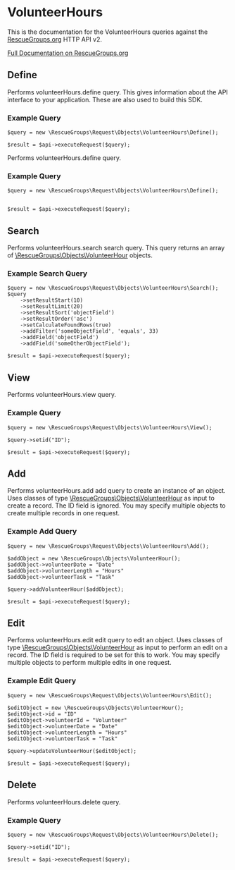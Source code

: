 # VolunteerHours

This is the documentation for the VolunteerHours queries against the [RescueGroups.org](https://www.rescuegroups.org/) HTTP API v2.

[Full Documentation on RescueGroups.org](https://userguide.rescuegroups.org/display/APIDG/Object+definitions#Objectdefinitions-volunteerHours)

## Define
Performs volunteerHours.define query. This gives information about the API interface to your application. These are also used to build this SDK.

### Example Query

    $query = new \RescueGroups\Request\Objects\VolunteerHours\Define();

    $result = $api->executeRequest($query);
Performs volunteerHours.define query.

### Example Query

    $query = new \RescueGroups\Request\Objects\VolunteerHours\Define();


    $result = $api->executeRequest($query);

## Search
Performs volunteerHours.search search query. This query returns an array of [\RescueGroups\Objects\VolunteerHour](../../../src/Objects/VolunteerHour.php) objects.

### Example Search Query

    $query = new \RescueGroups\Request\Objects\VolunteerHours\Search();
    $query
        ->setResultStart(10)
        ->setResultLimit(20)
        ->setResultSort('objectField')
        ->setResultOrder('asc')
        ->setCalculateFoundRows(true)
        ->addFilter('someObjectField', 'equals', 33)
        ->addField('objectField')
        ->addField('someOtherObjectField');

    $result = $api->executeRequest($query);
## View
Performs volunteerHours.view query.

### Example Query

    $query = new \RescueGroups\Request\Objects\VolunteerHours\View();

    $query->setid("ID");

    $result = $api->executeRequest($query);

## Add
Performs volunteerHours.add add query to create an instance of an object. Uses classes of type [\RescueGroups\Objects\VolunteerHour](../../../src/Objects/VolunteerHour.php) as input to create a record. The ID field is ignored. You may specify multiple objects to create multiple records in one request.

### Example Add Query

    $query = new \RescueGroups\Request\Objects\VolunteerHours\Add();

    $addObject = new \RescueGroups\Objects\VolunteerHour();
    $addObject->volunteerDate = "Date"
    $addObject->volunteerLength = "Hours"
    $addObject->volunteerTask = "Task"

    $query->addVolunteerHour($addObject);

    $result = $api->executeRequest($query);
## Edit
Performs volunteerHours.edit edit query to edit an object. Uses classes of type [\RescueGroups\Objects\VolunteerHour](../../../src/Objects/VolunteerHour.php) as input to perform an edit on a record. The ID field is required to be set for this to work. You may specify multiple objects to perform multiple edits in one request.

### Example Edit Query

    $query = new \RescueGroups\Request\Objects\VolunteerHours\Edit();

    $editObject = new \RescueGroups\Objects\VolunteerHour();
    $editObject->id = "ID"
    $editObject->volunteerId = "Volunteer"
    $editObject->volunteerDate = "Date"
    $editObject->volunteerLength = "Hours"
    $editObject->volunteerTask = "Task"

    $query->updateVolunteerHour($editObject);

    $result = $api->executeRequest($query);
## Delete
Performs volunteerHours.delete query.

### Example Query

    $query = new \RescueGroups\Request\Objects\VolunteerHours\Delete();

    $query->setid("ID");

    $result = $api->executeRequest($query);

